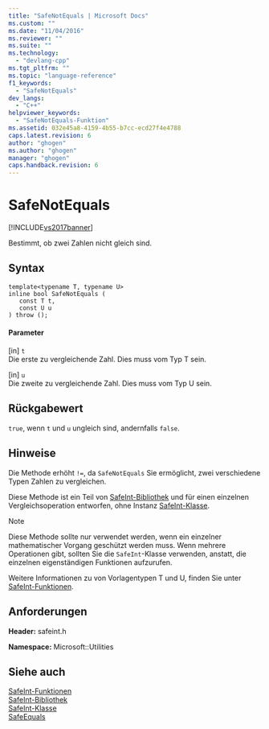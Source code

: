 ```yaml
---
title: "SafeNotEquals | Microsoft Docs"
ms.custom: ""
ms.date: "11/04/2016"
ms.reviewer: ""
ms.suite: ""
ms.technology: 
  - "devlang-cpp"
ms.tgt_pltfrm: ""
ms.topic: "language-reference"
f1_keywords: 
  - "SafeNotEquals"
dev_langs: 
  - "C++"
helpviewer_keywords: 
  - "SafeNotEquals-Funktion"
ms.assetid: 032e45a8-4159-4b55-b7cc-ecd27f4e4788
caps.latest.revision: 6
author: "ghogen"
ms.author: "ghogen"
manager: "ghogen"
caps.handback.revision: 6
---
```

# SafeNotEquals
[!INCLUDE[vs2017banner](../assembler/inline/includes/vs2017banner.md)]

Bestimmt, ob zwei Zahlen nicht gleich sind.  
  
## Syntax  
  
```  
template<typename T, typename U>  
inline bool SafeNotEquals (  
   const T t,  
   const U u  
) throw ();  
```  
  
#### Parameter  
 \[in\] `t`  
 Die erste zu vergleichende Zahl.  Dies muss vom Typ T sein.  
  
 \[in\] `u`  
 Die zweite zu vergleichende Zahl.  Dies muss vom Typ U sein.  
  
## Rückgabewert  
 `true`, wenn `t` und `u` ungleich sind, andernfalls `false`.  
  
## Hinweise  
 Die Methode erhöht `!=`, da `SafeNotEquals` Sie ermöglicht, zwei verschiedene Typen Zahlen zu vergleichen.  
  
 Diese Methode ist ein Teil von [SafeInt\-Bibliothek](../windows/safeint-library.md) und für einen einzelnen Vergleichsoperation entworfen, ohne Instanz [SafeInt\-Klasse](../windows/safeint-class.md).  
  
> [!NOTE]
>  Diese Methode sollte nur verwendet werden, wenn ein einzelner mathematischer Vorgang geschützt werden muss.  Wenn mehrere Operationen gibt, sollten Sie die `SafeInt`\-Klasse verwenden, anstatt, die einzelnen eigenständigen Funktionen aufzurufen.  
  
 Weitere Informationen zu von Vorlagentypen T und U, finden Sie unter [SafeInt\-Funktionen](../windows/safeint-functions.md).  
  
## Anforderungen  
 **Header:** safeint.h  
  
 **Namespace:** Microsoft::Utilities  
  
## Siehe auch  
 [SafeInt\-Funktionen](../windows/safeint-functions.md)   
 [SafeInt\-Bibliothek](../windows/safeint-library.md)   
 [SafeInt\-Klasse](../windows/safeint-class.md)   
 [SafeEquals](../windows/safeequals.md)